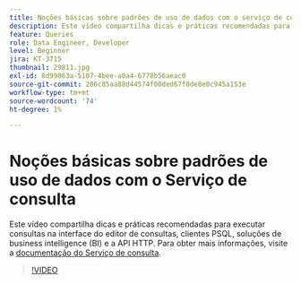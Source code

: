 ```yaml
---
title: Noções básicas sobre padrões de uso de dados com o serviço de consulta
description: Este vídeo compartilha dicas e práticas recomendadas para executar consultas na interface do editor de consultas, clientes PSQL, soluções de business intelligence (BI) e a API HTTP.
feature: Queries
role: Data Engineer, Developer
level: Beginner
jira: KT-3715
thumbnail: 29811.jpg
exl-id: 8d99063a-5107-4bee-a0a4-6778b56aeac0
source-git-commit: 286c85aa88d44574f00ded67f0de8e0c945a153e
workflow-type: tm+mt
source-wordcount: '74'
ht-degree: 1%

---
```


# Noções básicas sobre padrões de uso de dados com o Serviço de consulta

Este vídeo compartilha dicas e práticas recomendadas para executar consultas na interface do editor de consultas, clientes PSQL, soluções de business intelligence (BI) e a API HTTP. Para obter mais informações, visite a [documentação do Serviço de consulta](https://experienceleague.adobe.com/docs/experience-platform/query/home.html?lang=pt-BR).

>[!VIDEO](https://video.tv.adobe.com/v/33186?learn=on&enablevpops&captions=por_br)
